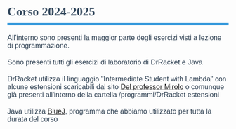 <style>
        h1{
            font-family: 'Georgia';
            color: #34495e;
            border-bottom: 5px solid #3498db;
            padding-bottom: 10px;
            
        }
<img src="./primo%20semestre/LOGO_UDINE.jpg" alt="Logo Università di Udine" style="float:right; width:140px; margin:8px 0 0 10px;" />
```markdown

        h2{
            font-family: 'Georgia';
            color: #34495e;
            border-bottom: 3px solid #3498db;
            padding-bottom: 10px;
            
        }
            
        p {
            font-family: 'Arial';
            font-size: 16px;
            color: #2c3e50;
            margin-top: 20px;
            
        }
        
        ul{
        
            color: #34495e;
            font-size: 16px;
        
        }
        
        .reveal .slides section {
        overflow-y: auto !important;
        height: 100% !important;
    }
</style>

# Corso 2024-2025

All'interno sono presenti la maggior parte degli esercizi visti a lezione di programmazione.

Sono presenti tutti gli esercizi di laboratorio di DrRacket e Java

<p>DrRacket utilizza il linguaggio "Intermediate Student with Lambda" con alcune estensioni scaricabili dal sito <a href="https://users.dimi.uniud.it/~claudio.mirolo/teaching/programmazione/">Del professor Mirolo</a> o comunque già presenti all'interno della cartella /programmi/DrRacket estensioni</p>

<p>Java utilizza <a href="https://www.bluej.org/">BlueJ</a>, programma che abbiamo utilizzato per tutta la durata del corso</p>